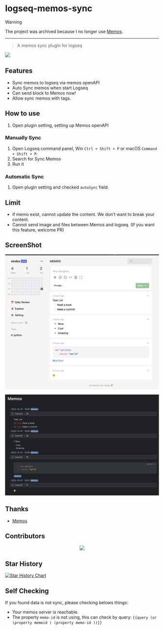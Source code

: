 # logseq-memos-sync

> [!WARNING]  
> The project was archived because I no longer use [Memos](https://github.com/usememos/memos).
---

> A memos sync plugin for logseq

<a href="https://www.buymeacoffee.com/eindex"><img src="https://img.buymeacoffee.com/button-api/?text=Buy me a coffee&emoji=&slug=eindex&button_colour=40DCA5&font_colour=ffffff&font_family=Cookie&outline_colour=000000&coffee_colour=FFDD00" /></a>

## Features

- Sync memos to logseq via memos openAPI
- Auto Sync memos when start Logseq
- Can send block to Memos now!
- Allow sync memos with tags.

## How to use

1. Open plugin setting, setting up Memos openAPI

### Manually Sync
1. Open Logseq command panel, Win `Ctrl + Shift + P` or macOS `Command + Shift + P`.
2. Search for Sync Memos
3. Run it

### Automatic Sync
1. Open plugin setting and checked `autoSync` field.

## Limit

- if memo exist, cannot update the content. We don't want to break your content.
- Cannot send image and files between Memos and logseq. (If you want this feature, welcome PR)

## ScreenShot

![](docs/memos.png)

![](docs/logseq.png)

## Thanks

- [Memos](https://github.com/usememos/memos)

## Contributors

<p align="center">
    <a href="https://github.com/eindex/logseq-memos-sync/graphs/contributors">
        <img src="https://contrib.rocks/image?repo=eindex/logseq-memos-sync"/></a>
</p>

## Star History

[![Star History Chart](https://api.star-history.com/svg?repos=eindex/logseq-memos-sync&type=Date)](https://star-history.com/#eindex/logseq-memos-sync&Date)


## Self Checking

If you found data is not sync, please checking belows things:

- Your memos server is reachable.
- The property `memo-id` is not using, this can check by query: `{{query (or (property memoid ) (property memo-id ))}}`


